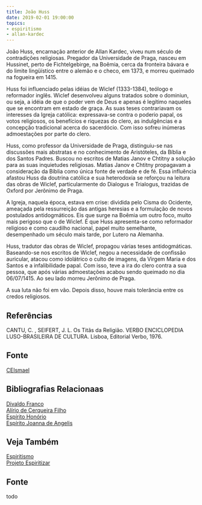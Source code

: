 ```yaml
---
title: João Huss
date: 2019-02-01 19:00:00
topics: 
- espiritismo
- allan-kardec
---
```


João Huss, encarnação anterior de Allan Kardec, viveu num século de contradições
religiosas. Pregador da Universidade de Praga, nasceu em Hussinet, perto de
Fichtelgebirge, na Boêmia, cerca da fronteira bávara e do limite lingüístico
entre o alemão e o checo, em 1373, e morreu queimado na fogueira em 1415.

Huss foi influenciado pelas idéias de Wiclef (1333-1384), teólogo e reformador
inglês. Wiclef desenvolveu alguns tratados sobre o dominiun, ou seja, a idéia de
que o poder vem de Deus e apenas é legítimo naqueles que se encontram em estado
de graça. As suas teses contrariavam os interesses da Igreja católica:
expressava-se contra o poderio papal, os votos religiosos, os benefícios e
riquezas do clero, as indulgências e a concepção tradicional acerca do
sacerdócio. Com isso sofreu inúmeras admoestações por parte do clero.

Huss, como professor da Universidade de Praga, distinguiu-se nas discussões mais
abstratas e no conhecimento de Aristóteles, da Bíblia e dos Santos Padres.
Buscou no escritos de Matias Janov e Chtitny a solução para as suas inquietudes
religiosas. Matias Janov e Chtitny propagavam a consideração da Bíblia como
única fonte de verdade e de fé. Essa influência afastou Huss da doutrina
católica e sua heterodoxia se reforçou na leitura das obras de Wiclef,
particularmente do Dialogus e Trialogus, trazidas de Oxford por Jerônimo de
Praga.

A Igreja, naquela época, estava em crise: dividida pelo Cisma do Ocidente,
ameaçada pela ressurreição das antigas heresias e a formulação de novos
postulados antidogmáticos. Eis que surge na Boêmia um outro foco, muito mais
perigoso que o de Wiclef. É que Huss apresenta-se como reformador religioso e
como caudilho nacional, papel muito semelhante, desempenhado um século mais
tarde, por Lutero na Alemanha.

Huss, tradutor das obras de Wiclef, propagou várias teses antidogmáticas.
Baseando-se nos escritos de Wiclef, negou a necessidade de confissão auricular,
atacou como idolátrico o culto de imagens, da Virgem Maria e dos Santos e a
infalibilidade papal. Com isso, teve a ira do clero contra a sua pessoa, que
após várias admoestações acabou sendo queimado no dia 06/07/1415. Ao seu lado
morreu Jerônimo de Praga.

A sua luta não foi em vão. Depois disso, houve mais tolerância entre os credos
religiosos.

## Referências
CANTU, C. , SEIFERT, J. L. Os Titãs da Religião.
VERBO ENCICLOPEDIA LUSO-BRASILEIRA DE CULTURA. Lisboa, Editorial Verbo, 1976.

## Fonte
[CEIsmael](http://www.ceismael.com.br/bio/biografia-joao-huss.htm)


## Bibliografias Relacionaas
[Divaldo Franco](../divaldo-franco)  
[Alírio de Cerqueira Filho](../alirio-de-cerqueira-filho)  
[Espírito Honório](../honorio)  
[Espírito Joanna de Angelis](../joanna-de-angelis)  

## Veja Também
[Espiritismo](/espiritismo)  
[Projeto Espiritizar](/sobre/espiritizar)  

## Fonte
todo
